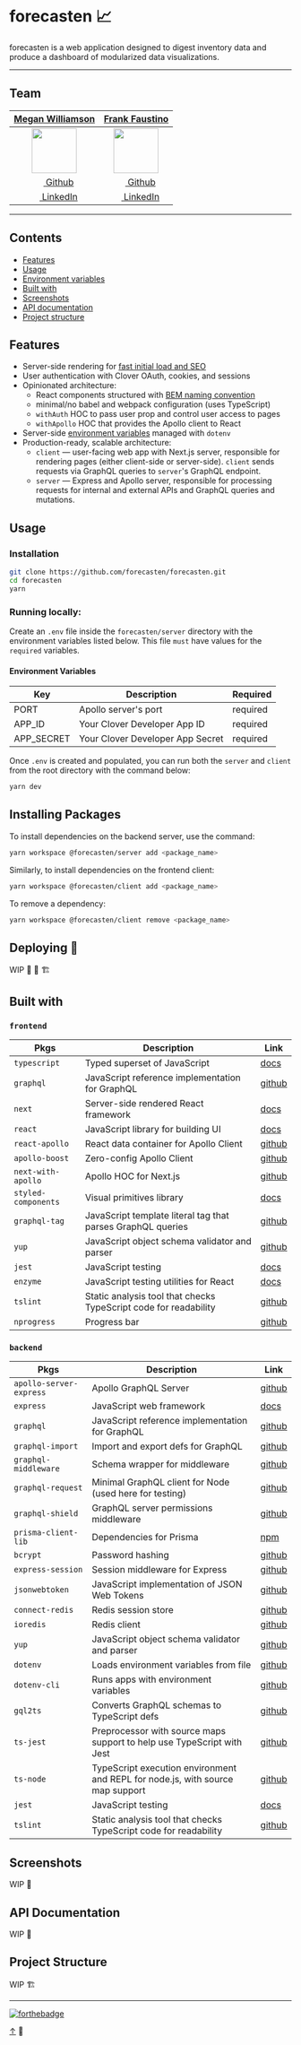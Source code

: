 # <a name="0"></a>forecasten 📈
forecasten is a web application designed to digest inventory data and produce a dashboard of modularized data visualizations.

***

## Team
| [**Megan Williamson**](https://github.com/gooseandmegander) | [**Frank Faustino**](https://github.com/frankfaustino) |
|:----------------:|:----------------:|
| [<img src="https://avatars3.githubusercontent.com/u/16904116?s=400&v=4" width="80">](https://github.com/gooseandmegander) | [<img src="https://avatars1.githubusercontent.com/u/2607929?s=460&v=4" width="80">](https://github.com/frankfaustino) |
| [<img src="https://github.com/favicon.ico" width="15"> Github](https://github.com/gooseandmegander)  |  [<img src="https://github.com/favicon.ico" width="15"> Github](https://github.com/frankfaustino) |
| [ <img src="https://static.licdn.com/sc/h/al2o9zrvru7aqj8e1x2rzsrca" width="15"> LinkedIn](https://www.linkedin.com/in/megan-williamson/) | [ <img src="https://static.licdn.com/sc/h/al2o9zrvru7aqj8e1x2rzsrca" width="15"> LinkedIn](https://www.linkedin.com/in/frankfaustino/) |

***

## Contents
- [Features](#features)
- [Usage](#usage)
- [Environment variables](#environment-variables)
- [Built with](#built-with)
- [Screenshots](#screenshots)
- [API documentation](#api-documentation)
- [Project structure](#project-structure)

## Features
- Server-side rendering for [fast initial load and SEO](https://hackernoon.com/server-side-vs-client-side-rendering-in-react-apps-443efd6f2e87)
- User authentication with Clover OAuth, cookies, and sessions
- Opinionated architecture: 
  - React components structured with [BEM naming convention](http://getbem.com/naming/)
  - minimal/no babel and webpack configuration (uses TypeScript)
  - `withAuth` HOC to pass user prop and control user access to pages
  - `withApollo` HOC that provides the Apollo client to React
- Server-side [environment variables](#environment-variables) managed with `dotenv`
- Production-ready, scalable architecture:
  - `client` — user-facing web app with Next.js server, responsible for rendering pages (either client-side or server-side). `client` sends requests via GraphQL queries to `server`'s GraphQL endpoint.
  - `server` — Express and Apollo server, responsible for processing requests for internal and external APIs and GraphQL queries and mutations.

## Usage

### Installation

```bash
git clone https://github.com/forecasten/forecasten.git
cd forecasten
yarn
```

### Running locally:
Create an `.env` file inside the `forecasten/server` directory with the environment variables listed below. This file `must` have values for the `required` variables.

#### Environment Variables
| Key | Description | Required |
|-----|-------------|----------|
| PORT | Apollo server's port | required |
| APP_ID | Your Clover Developer App ID | required |
| APP_SECRET | Your Clover Developer App Secret | required |


Once `.env` is created and populated, you can run both the `server` and `client` from the root directory with the command below:
```bash
yarn dev
```

## Installing Packages
To install dependencies on the backend server, use the command:

```bash
yarn workspace @forecasten/server add <package_name>
```

Similarly, to install dependencies on the frontend client:

```bash
yarn workspace @forecasten/client add <package_name>
```

To remove a dependency:

```bash
yarn workspace @forecasten/client remove <package_name>
```


## Deploying 🚀

WIP 🚧 👷‍ 🏗


## Built with

### `frontend`
|Pkgs|Description|Link|
|----|-----------|----|
| `typescript` | Typed superset of JavaScript |[docs](https://www.typescriptlang.org/)|
| `graphql` | JavaScript reference implementation for GraphQL |[github](https://github.com/graphql/graphql-js)|
| `next` | Server-side rendered React framework |[docs](https://nextjs.org/learn)|
| `react` | JavaScript library for building UI |[docs](https://reactjs.org/)|
| `react-apollo` | React data container for Apollo Client |[github](https://github.com/apollographql/react-apollo#readme)|
| `apollo-boost` | Zero-config Apollo Client |[github](https://github.com/apollographql/apollo-client#readme)|
| `next-with-apollo` | Apollo HOC for Next.js |[github](https://github.com/lfades/next-with-apollo#readme)|
| `styled-components` | Visual primitives library |[docs](https://www.typescriptlang.org/)|
| `graphql-tag` | JavaScript template literal tag that parses GraphQL queries |[github](https://github.com/apollographql/graphql-tag#readme)|
| `yup` | JavaScript object schema validator and parser |[github](https://github.com/jquense/yup)|
| `jest` | JavaScript testing |[docs](https://jestjs.io/)|
| `enzyme` | JavaScript testing utilities for React |[docs](https://airbnb.io/enzyme/)|
| `tslint` | Static analysis tool that checks TypeScript code for readability |[github](https://www.npmjs.com/package/tslint)|
| `nprogress` | Progress bar |[github](https://www.npmjs.com/package/nprogress)|


### `backend`

|Pkgs|Description|Link|
|----|-----------|----|
| `apollo-server-express` | Apollo GraphQL Server |[github](https://github.com/apollographql/apollo-server#readme)|
| `express` | JavaScript web framework |[docs](http://expressjs.com/)|
| `graphql` | JavaScript reference implementation for GraphQL |[github](https://github.com/graphql/graphql-js)|
| `graphql-import` | Import and export defs for GraphQL |[github](https://github.com/graphcool/graphql-import#readme)|
| `graphql-middleware` | Schema wrapper for middleware |[github](https://github.com/prisma/graphql-middleware)|
| `graphql-request` | Minimal GraphQL client for Node (used here for testing) |[github](https://github.com/prisma/graphql-request)|
| `graphql-shield` | GraphQL server permissions middleware |[github](https://github.com/maticzav/graphql-shield)|
| `prisma-client-lib` | Dependencies for Prisma |[npm](https://www.npmjs.com/package/prisma-client-lib)|
| `bcrypt` | Password hashing |[github](https://github.com/kelektiv/node.bcrypt.js#readme)|
| `express-session` | Session middleware for Express |[github](https://www.npmjs.com/package/express-session)|
| `jsonwebtoken` | JavaScript implementation of JSON Web Tokens |[github](https://github.com/auth0/node-jsonwebtoken#readme)|
| `connect-redis` | Redis session store |[github](https://github.com/tj/connect-redis#readme)|
| `ioredis` | Redis client |[github](https://github.com/luin/ioredis#readme)|
| `yup` | JavaScript object schema validator and parser |[github](https://github.com/jquense/yup)|
| `dotenv` | Loads environment variables from file |[github](https://github.com/motdotla/dotenv#readme)|
| `dotenv-cli` | Runs apps with environment variables |[github](https://github.com/caske33/dotenv-cli#readme)|
| `gql2ts` | Converts GraphQL schemas to TypeScript defs |[github](https://github.com/avantcredit/gql2ts#readme)|
| `ts-jest` | Preprocessor with source maps support to help use TypeScript with Jest |[github](https://kulshekhar.github.io/ts-jest)|
| `ts-node` | TypeScript execution environment and REPL for node.js, with source map support |[github](https://github.com/TypeStrong/ts-node)|
| `jest` | JavaScript testing |[docs](https://jestjs.io/)|
| `tslint` | Static analysis tool that checks TypeScript code for readability |[github](https://www.npmjs.com/package/tslint)|

## Screenshots

WIP 👷‍

## API Documentation

WIP 🚧

## Project Structure

WIP 🏗

***
[![forthebadge](https://forthebadge.com/images/badges/built-with-love.svg)](https://forthebadge.com)

[↑](#0) 👋